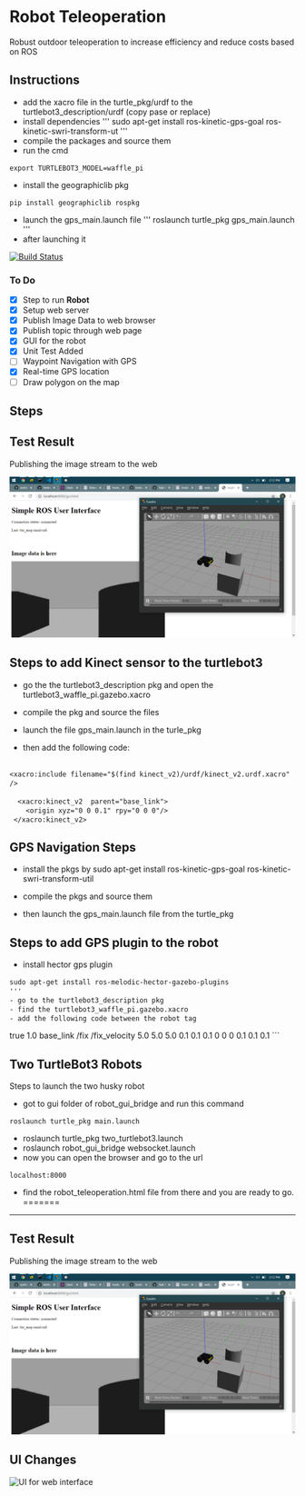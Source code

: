 # Robot Teleoperation

Robust outdoor teleoperation to increase efficiency and reduce costs based on ROS

## Instructions
- add the xacro file in the turtle_pkg/urdf to the turtlebot3_description/urdf (copy pase or replace)
- install dependencies
'''
sudo apt-get install ros-kinetic-gps-goal ros-kinetic-swri-transform-ut
'''
- compile the packages and source them
- run the cmd
```
export TURTLEBOT3_MODEL=waffle_pi
```
- install the geographiclib pkg
```
pip install geographiclib rospkg
```
- launch the gps_main.launch file
'''
roslaunch turtle_pkg gps_main.launch
'''
- after launching it

[![Build Status](https://travis-ci.org/sachinkum0009/robot-teleoperation.svg?branch=master)](https://travis-ci.org/sachinkum0009/robot-teleoperation)

### To Do
- [x] Step to run <b>Robot</b>
- [x] Setup web server
- [x] Publish Image Data to web browser
- [x] Publish topic through web page
- [x] GUI for the robot
- [x] Unit Test Added
- [ ] Waypoint Navigation with GPS
- [x] Real-time GPS location
- [ ] Draw polygon on the map 

## Steps

## Test Result 
Publishing the image stream to the web

![Test Results](./assets/test01.png "Test Results")

## Steps to add Kinect sensor to the turtlebot3
- go the the turtlebot3_description pkg and open the turtlebot3_waffle_pi.gazebo.xacro
- compile the pkg and source the files
- launch the file gps_main.launch in the turle_pkg

- then add the following code:

```

<xacro:include filename="$(find kinect_v2)/urdf/kinect_v2.urdf.xacro" />

  <xacro:kinect_v2  parent="base_link">
    <origin xyz="0 0 0.1" rpy="0 0 0"/>
 </xacro:kinect_v2>
```


## GPS Navigation Steps
- install the pkgs by sudo apt-get install ros-kinetic-gps-goal ros-kinetic-swri-transform-util

- compile the pkgs and source them
- then launch the gps_main.launch file from the turtle_pkg



## Steps to add GPS plugin to the robot
- install hector gps plugin
```
sudo apt-get install ros-melodic-hector-gazebo-plugins
'''
- go to the turtlebot3_description pkg 
- find the turtlebot3_waffle_pi.gazebo.xacro
- add the following code between the robot tag
```
<gazebo>
    <plugin name="gps_controller" filename="libhector_gazebo_ros_gps.so">
      <alwayson>true</alwayson>
      <updaterate>1.0</updaterate>
      <bodyname>base_link</bodyname>
      <topicname>/fix</topicname>
      <velocitytopicname>/fix_velocity</velocitytopicname>
      <drift>5.0 5.0 5.0</drift>
      <gaussiannoise>0.1 0.1 0.1</gaussiannoise>
      <velocitydrift>0 0 0</velocitydrift>
      <velocitygaussiannoise>0.1 0.1 0.1</velocitygaussiannoise>
  </plugin>
  </gazebo>
```

## Two TurtleBot3 Robots
Steps to launch the two husky robot
- got to gui folder of robot_gui_bridge and run this command
```
roslaunch turtle_pkg main.launch
```
- roslaunch turtle_pkg two_turtlebot3.launch
- roslaunch robot_gui_bridge websocket.launch
- now you can open the browser and go to the url
```
localhost:8000
```
- find the robot_teleoperation.html file from there and you are ready to go.
=======

<hr>

## Test Result 
Publishing the image stream to the web

![Test Results](./assets/test01.png "Test Results")


## UI Changes
![UI for web interface](./assets/test02.png "UI for web interface")

